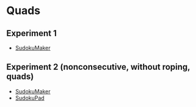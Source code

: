 # Quads
## Experiment 1
* [SudokuMaker](https://sudokumaker.app/?puzzle=N4IgZg9gTgtghgFwGoFMoGcCWEB2IBcIAjAHQCsJADCADQgAOArgF7MA2KBoOcMnhAOV4oO6dAAJ0jACYQA1o1og4jBAAtoBEAGE1UTOgAqEemvRzMSgMYQYfHAi2AiAnE5o8NpJnzGAHRwu0Ook4nDSAFYh0phgYCEwENLiAMyhOEkJSWT%2BLgCOjGHoOeKQAObiEGDiAO5wUNYibOgEANqgAG5wbIz8AEwAvjQdXT0EACyDw938AGyTIJ3TBADs84uj%2BAAcayP8AJw7S-hkhxtEp-zJFwQHQwu7BNt36-yrzw-4V%2B9H598bJ39Ztd8ANAeNgQCpmdgV8ofwJmCQcC5oi3nCbsCnuj8L9sbD7kdIQSNijsQjsaDsbdsVjia9McC0XSMYiiS8CPj2TjgZTmfhyXzSXyBVyhVzeVzqXymVzaVzcXzOR82R8xR8JR8RR85R8pVyZR8lYTgQr9cC9dqTRCYcCtUc1UcNUcjf8rYinSTbQzUeb%2BgBdOg2HDoBBQOCYBzNfBtEAIACe9H4lHm8cTBCIdCgKFK2GDrUoNALBYzJZovTLFaLhZopYz5fr1artYrDeSNDbbbGNC7XbIND7fY77e7I97-fHQ87o-HA5oMznC%2BWNCXS82NDXa-nW%2BXO9X6-32-nK53G-XfpTCf4REoN7o0hQYAjmAQua4IB4fC0EDCMGSZCUEZMI40YBiAABGcBWHIKDpG%2Bqb8CANj3tYiQIUGIbiJkyQAPqlFAECMPQEgALziC0-jiOIAAimA5ggADKKAICQYD4TAAAULRtuI87iHsfoAJQ0BR1G0c%2BjHMaxticRm4hduIyyCcJOCUTRdESSxbGceW4h9uImyCf4foANz%2BOhCCYYkZC4fhhEkWRIlqeJTGadJLQFrpSmOWJDEuVJHEtLJMxeSponqX5WktDpilCd54WSZF3EGbFoVOb5CVufJ-ECUZpk4GAjA4FYL64OI5lhhG2FqOx%2BHVJg0g0GVEBsPVOU4MAIlMKwHAkGE0jaLgIYVQ4A0wPQuAwQg7E4Cg1SibEaCTQA4rZRGjeNM0OOxADkADyACCVEALJ-ttjVYTZBFEY1LS1fVABUewANQ2C1DXiHd0iPS9zX1U9RCCQJeWUV17AoL10j9YNobhiNtgbZN02zfNYCLQ4K1Xeg60TVte2HSdZBnZZ0jWXhmM3Z932vfVjWU891PSP9gN5f0-gFUVJUqeVsPYe0NUQHV70M21HWhaDPV9QNwYwxGCDY5tU0zXNNELVm6OrVj8M41NePHad52JDhZN2RTAsPfTv3vfzgv-QJVOW8znUsGDENQ9Lw1y1rCtI8rMSo2rCAY3Z8uI7rBNE5kpMa6bgv229jXW39RB2xbb2OzgrP5dA4jsZ0UBleIpGUMZBcADz6SXVhPU9IsiZA%2Be53UH2F%2BIxfN%2BXmwl1A1dtZRouUZR3OVdVUCNVYQMiYP0PDbzNVjxPoWZ5n9c53n4iYC3bcbx3JeYD3-j9017s89Va7rwvU-H5VfOYI1mwL-0ICDIhXuTVGLTnnQgGqFwz8hnGHBf7zGiOgOAYEODSAIKGHodB4LjBvMmO4cDPiUDbIhaY79QA2CgDNeoIJywgGiHRd%2BGY2yrk-lg6AuCCC9CXIQny79yxHhoPxeY2DqH4GWAQohz5GEjjXKwu47C0ArDoTwhA78px9mCmwqhIicR9nocQ1oGY%2BwCIoS-HB8iyBriUbw1oUi5waOEXgzYXY9ESJURWaRxi5F4LGBmCxJDhzkP9HQf%2BgD8CgCwDgUoHAAAyEZ%2BBgC6OgFA-R-QRKAA)

## Experiment 2 (nonconsecutive, without roping, quads)
* [SudokuMaker](https://sudokumaker.app/?puzzle=N4IgZg9gTgtghgFwGoFMoGcCWEB2IBcIAjAHQCsJADCADQgAOArgF7MA2KBoOcMnhtEHEYIAFtAIgAwqKiZ0AFQj1R6ANaZBAYwgw%2BOBJMBEBAAIAyowAmENYwA6OUzggmoyzDgDmDp7h050FC0RTAA3FB8TAEdGOEt0bRQ2NgT8AG1QULg2Rn4AZgBfGkzs3IIAdiKSnP4iKpAsmoIATnrGsvwyNtL%2BACZupvwANgGOgA5R-gAWSYIJ4oaeghmF9v5W1aX8Ss3Bwt2OkYO%2B2c7TuuOCLsv8fpuj6o6Vx-55l4IL9-wNr52v-d%2Bpx%2Bi0GzxBh1Ody%2B13%2B51Ob3BJxuMMRczhN2BawIANR21OYKxw1OD1xn1xOMJCMJBK2f1xKMJUNxmK2NMGVK2DK2FNpQPRXxJjL590hpy5gzJ1Phpx5gzphMl3NO8q2TMJgq2HNBwuhBQAunR-OgEFA4B4EKkMiAEABPej8Sj1W32j50KAoTzYAIENKUGh%2Bv1EGhBoO9GhhsMB-3BmOh8PxqOB2PxiM0PJpjNTGhZrNkGh5vPpovZku5-Pl4vpnMlgvloY0ev18o0ZvNsY0dvtxsNlu9tsdgfdpt9gedvVOu21SjTuiWFBgDyYBBerggHh8STOVzuLyCDxMQzpA0gABGcC0ahQOEsq%2Bd-BAOjn2ggT8ITFYHBIcUsUlwxtN5q-jA9C4FeCAABQ4CgADuJgACKYGAYBoGBQEnh4iBeugQEgVBBjgQA5FARBwARNAmGkvrkUGJi9AaFFEGGJhEOmzFTPRaS9FmtF5rRQx6nqACUgkANwOO%2B7AoF%2Blg-n%2BJpmgYOGgfhUGwQhSEoYpujoTwy5-kpeEQURRAnmRFFUcx5F0eRnE0b0TG9HkHFELxRD1sx5QCcJYk4BJn7fr%2BATyYBui4WBkEwfBiHIe6WkwDpmH6aFylGVAvSkTZnHNrR7a0c0HF5M05FTH6JhTEQHFkDRZBMWQTlCaJ4ksJJ0myUFAFxWFKmRepMWodpGF6QEBnhURvSmZlvTZb0uW9PlNlTLlUxFSYZCUBxUxMVMrFTOxDU%2BX5UkBXJHUICN3VqdFmlnQNulYedqV5Bl5lkNxZC8WQ-E2UM7lDNlQxjBx5S5eUK1jOt%2B1NR%2BR0yYF-4KTdwEpRFl0abFiMJUN2HJYZhFQHkE0vW9H1fRR5S8eU7nlJ530reUpXlBVkO%2Bc1-mwydCMPSjUVo-18WDfdOOjVoJFmZRpUrUQgM2TN5F5NlUyk2kn3kUMFN7d5UMtcd7Wc0LF0831cWY4LSO4wRIuE%2BL5GS9LFFzXLS00xR72q9x5T1ZrLPQ61cPBZ1yOqYb11oQLSVm8L6Vi2krGMVZFU2XkNElcV80uytAPkdTXmNd72vs7rIURwbvUh7diXDfrRlaON0exw5CcUXkW3VetNlkLlf1Z-xzOHb7HNF11EFB6X6Oh3d4dD4RWhPdH7kuVZ7GJ9x23kTVHFDExjPkeDOcHazMNtfDg%2BBz1V1j%2BXWNcxbBNz9RvFcQVvG7WvTnfTR9NZ-lzMgEUD5V5accdB9wiC4H-Y0NoOBgInC6fALkYH5EoOmB8NRLSgB0FAKCUBsTIMsJgT0FofRZn4vUDBWDsT1hAHgghlogzpjzPlUh0ByHDEodQpctDyzNkYQsMhaACBDFwfgjhPp6EdiAeg5h-C4FBiocIwh6Qqy9kBkwzB0ipaznkZwssKjeFSOwfgMYsj2EKLSHQnsPDJFqIMWMdsciaGiK4TQRhx4IFQPwKALAXgOAABkPD8DANkQIBR9QhKAA)
* [SudokuPad](https://sudokupad.app/9zrlt9fvxr)

